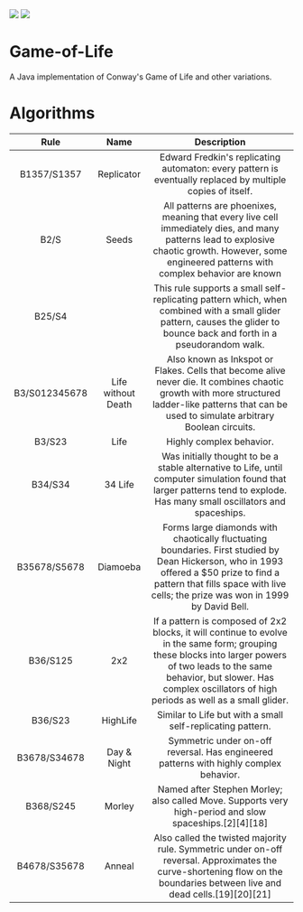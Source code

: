 <img src='https://img.shields.io/github/license/Brian-Weloba/game_of_life.svg'>
<img src='https://img.shields.io/github/issues/Brian-Weloba/game_of_life.svg'>
	

# Game-of-Life
A Java implementation of Conway's Game of Life and other variations.

# Algorithms
|      Rule      |         Name        |                                                                                                                    Description                                                                                                                   |
|:--------------:|:-------------------:|:------------------------------------------------------------------------------------------------------------------------------------------------------------------------------------------------------------------------------------------------:|
| B1357/S1357    | Replicator          | Edward Fredkin's replicating automaton: every pattern is eventually replaced by multiple copies of itself.                                                                                                                                       |
| B2/S           | Seeds               | All patterns are phoenixes, meaning that every live cell immediately dies, and many patterns lead to explosive chaotic growth. However, some engineered patterns with complex behavior are known                                                 |
| B25/S4         |                     | This rule supports a small self-replicating pattern which, when combined with a small glider pattern, causes the glider to bounce back and forth in a pseudorandom walk.                                                                         |
| B3/S012345678  | Life without Death  | Also known as Inkspot or Flakes. Cells that become alive never die. It combines chaotic growth with more structured ladder-like patterns that can be used to simulate arbitrary Boolean circuits.                                                |
| B3/S23         | Life                | Highly complex behavior.                                                                                                                                                                                                                         |
| B34/S34        | 34 Life             | Was initially thought to be a stable alternative to Life, until computer simulation found that larger patterns tend to explode. Has many small oscillators and spaceships.                                                                       |
| B35678/S5678   | Diamoeba            | Forms large diamonds with chaotically fluctuating boundaries. First studied by Dean Hickerson, who in 1993 offered a $50 prize to find a pattern that fills space with live cells; the prize was won in 1999 by David Bell.                      |
| B36/S125       | 2x2                 | If a pattern is composed of 2x2 blocks, it will continue to evolve in the same form; grouping these blocks into larger powers of two leads to the same behavior, but slower. Has complex oscillators of high periods as well as a small glider.  |
| B36/S23        | HighLife            | Similar to Life but with a small self-replicating pattern.                                                                                                                                                                                       |
| B3678/S34678   | Day & Night         | Symmetric under on-off reversal. Has engineered patterns with highly complex behavior.                                                                                                                                                           |
| B368/S245      | Morley              | Named after Stephen Morley; also called Move. Supports very high-period and slow spaceships.[2][4][18]                                                                                                                                           |
| B4678/S35678   | Anneal              | Also called the twisted majority rule. Symmetric under on-off reversal. Approximates the curve-shortening flow on the boundaries between live and dead cells.[19][20][21]                                                                        |
